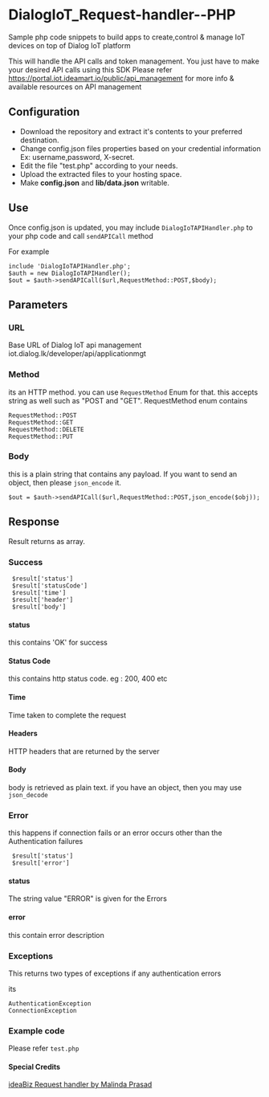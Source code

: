 # DialogIoT_Request-handler--PHP
Sample php code snippets to build apps to create,control & manage IoT devices on top of Dialog IoT platform

This will handle the API calls and token management. You just have to make your desired API calls using this SDK
Please refer https://portal.iot.ideamart.io/public/api_management for more info & available resources on API management

## Configuration
* Download the repository and extract it's contents to your preferred destination.
* Change config.json files properties based on your credential information Ex: username,password, X-secret.
* Edit the file "test.php" according to your needs.
* Upload the extracted files to your hosting space.
* Make **config.json** and **lib/data.json** writable.


## Use
Once config.json is updated, you may include `DialogIoTAPIHandler.php` to your php code and call `sendAPICall` method 

For example

```
include 'DialogIoTAPIHandler.php';
$auth = new DialogIoTAPIHandler();
$out = $auth->sendAPICall($url,RequestMethod::POST,$body);
```

## Parameters
### URL
 Base URL of Dialog IoT api management iot.dialog.lk/developer/api/applicationmgt

### Method
 its an HTTP method. you can use `RequestMethod` Enum for that. this accepts string as well such as "POST and "GET". RequestMethod enum contains

```
RequestMethod::POST
RequestMethod::GET
RequestMethod::DELETE
RequestMethod::PUT

```

### Body
this is a plain string that contains any payload. If you want to send an object, then please `json_encode` it.

```
$out = $auth->sendAPICall($url,RequestMethod::POST,json_encode($obj));

```


## Response
Result returns as array. 

### Success

```
 $result['status'] 
 $result['statusCode'] 
 $result['time']
 $result['header']
 $result['body']

```

#### status 
this contains 'OK' for success

#### Status Code
this contains http status code. eg : 200, 400 etc

#### Time
Time taken to complete the request

#### Headers
HTTP headers that are returned by the server

#### Body
body is retrieved as plain text. if you have an object, then you may use `json_decode` 

### Error
 this happens if connection fails or an error occurs other than the Authentication failures


```
 $result['status'] 
 $result['error'] 
```


#### status 
The string value "ERROR" is given for the Errors

#### error
this contain error description

 
### Exceptions
This returns two types of exceptions if any authentication errors

its
```
AuthenticationException
ConnectionException
```

### Example code
Please refer `test.php`

#### Special Credits
[ideaBiz Request handler by Malinda Prasad](https://github.com/ideabizlk/IdeaBiz-Request-Handler---PHP)


